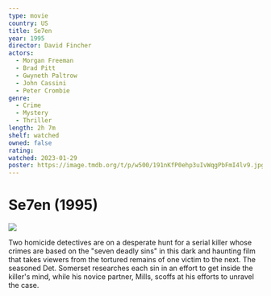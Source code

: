 ```yaml
---
type: movie
country: US
title: Se7en
year: 1995
director: David Fincher
actors:
  - Morgan Freeman
  - Brad Pitt
  - Gwyneth Paltrow
  - John Cassini
  - Peter Crombie
genre:
  - Crime
  - Mystery
  - Thriller
length: 2h 7m
shelf: watched
owned: false
rating:
watched: 2023-01-29
poster: https://image.tmdb.org/t/p/w500/191nKfP0ehp3uIvWqgPbFmI4lv9.jpg
---
```


# Se7en (1995)

![](https://image.tmdb.org/t/p/w500/191nKfP0ehp3uIvWqgPbFmI4lv9.jpg)

Two homicide detectives are on a desperate hunt for a serial killer whose crimes are based on the "seven deadly sins" in this dark and haunting film that takes viewers from the tortured remains of one victim to the next. The seasoned Det. Somerset researches each sin in an effort to get inside the killer's mind, while his novice partner, Mills, scoffs at his efforts to unravel the case.